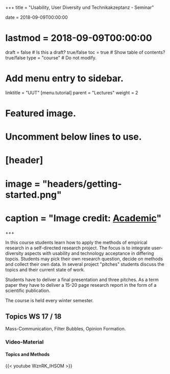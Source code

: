 +++
title = "Usability, User Diversity und Technikakzeptanz - Seminar"

date = 2018-09-09T00:00:00
# lastmod = 2018-09-09T00:00:00

draft = false  # Is this a draft? true/false
toc = true  # Show table of contents? true/false
type = "course"  # Do not modify.

# Add menu entry to sidebar.
linktitle = "UUT"
[menu.tutorial]
  parent = "Lectures"
  weight = 2

# Featured image.
# Uncomment below lines to use.
# [header]
# image = "headers/getting-started.png"
# caption = "Image credit: [**Academic**](https://github.com/gcushen/hugo-academic/)"
+++

In this course students learn how to apply the methods of empirical research in a self-directed research project. The focus is to integrate user-diversity aspects with usability and technology acceptance in differing topcis. Students may pick their own research question, decide on methods and collect their own data. In several project "pitches" students discuss the topics and their current state of work. 

Students have to deliver a final presentation and three pitches. As a term paper they have to deliver a 15-20 page research report in the form of a scientific publication.

The course is held every winter semester.

## Topics WS 17 / 18
Mass-Communication, Filter Bubbles, Opinion Formation.

### Video-Material

#### Topics and Methods
{{< youtube WznRK_IHSOM >}}